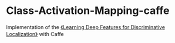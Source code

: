 # Class-Activation-Mapping-caffe
Implementation of the [《Learning Deep Features for Discriminative Localization》](https://github.com/metalbubble/CAM) with Caffe
